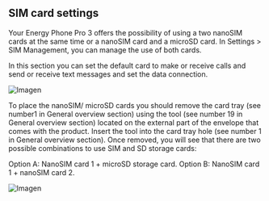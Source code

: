 
## SIM card settings

Your Energy Phone Pro 3 offers the possibility of using a two nanoSIM cards at the same time or a nanoSIM card and a microSD card. In Settings > SIM Management, you can manage the use of both cards.

In this section you can set the default card to make or receive calls and send or receive text messages and set the data connection.

![Imagen](http://static.energysistem.com/images/manuals/42436/58d2ad55dbd2a.jpg)

To place the nanoSIM/ microSD cards you should remove the card tray (see number1 in General overview section) using the tool (see number 19 in General overview section) located on the external part of the envelope that comes with the product. Insert the tool into the card tray hole (see number 1 in General overview section). Once removed, you will see that there are two possible combinations to use SIM and SD storage cards:

Option A: NanoSIM card 1 + microSD storage card. 
Option B: NanoSIM card 1 + nanoSIM card 2.

![Imagen](http://static.energysistem.com/images/manuals/42436/58d3d5e7e9384.jpg)
